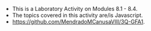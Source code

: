  - This is a Laboratory Activity on Modules 8.1 - 8.4.
 - The topics covered in this activity are/is Javascript.
 - https://github.com/MendradoMCanusaVIII/3Q-GFA1.
